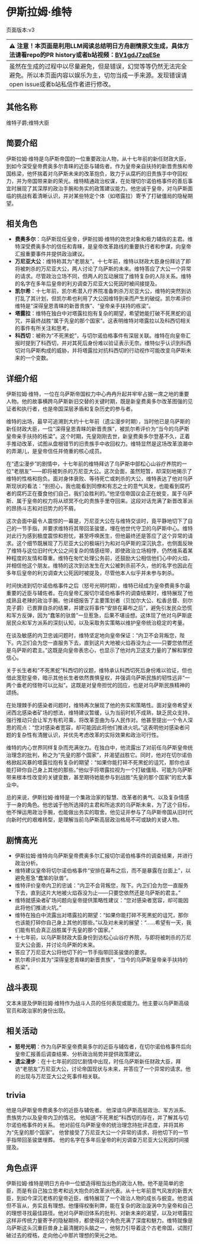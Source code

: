 # 伊斯拉姆·维特
页面版本:v3
 

| :warning: 注意！本页面是利用LLM阅读总结明日方舟剧情原文生成，具体方法请看repo的PR history或者b站视频：[BV1gdJ7zqESe](https://www.bilibili.com/video/BV1gdJ7zqESe/)         |
|:----------------------------|
| 虽然在生成的过程中以尽量避免，但是错误，幻觉等等仍然无法完全避免。所以本页面内容以娱乐为主，切勿当成一手来源。发现错误请open issue或者b站私信作者进行修改。|



## 其他名称
维特子爵;维特大臣
## 简要介绍
伊斯拉姆·维特是乌萨斯帝国的一位重要政治人物，从十七年前的新任财政大臣，到如今深受皇帝费奥多尔青睐的近臣与辅佐者。作为皇帝亲自扶持的新晋贵族和帝国栋梁，他怀揣着对乌萨斯未来的改革抱负，致力于从腐朽的旧贵族手中夺回权力，并为帝国带来新的荣光。维特精通政治权谋，在处理切尔诺伯格事件的善后事宜时展现了其深厚的政治手腕和务实的政策建议能力。他忠诚于皇帝，对乌萨斯面临的挑战有着清晰认识，并对某些特定个体（如塔露拉）寄予了打破僵局的隐秘期望。
## 相关角色
-   **费奥多尔**：乌萨斯现任皇帝，伊斯拉姆·维特的效忠对象和极力辅佐的主君。维特深受费奥多尔的信任和青睐，是皇帝改革路线的重要执行者和参谋，向皇帝汇报重要事件并提供政治建议。
-   **万尼亚大公**：维特称其为“老朋友”。十七年前，维特以财政大臣身份拜访了即将被刺杀的万尼亚大公，两人讨论了乌萨斯的未来。维特答应了大公一个异常的请求。尽管政治立场不同，但两人的互动展现了维特复杂的人际关系。维特的名字在多年后皇帝的利刃调查万尼亚大公死因时被间接提及。
-   **凯尔希**：十七年前，凯尔希潜入疗养院准备刺杀万尼亚大公，维特的突然到访打乱了其计划，但凯尔希也利用了大公因维特到来而产生的破绽。凯尔希评价维特是“深得皇恩青睐的新晋贵族”、“皇帝亲手扶持的栋梁”。
-   **塔露拉**：维特在独白中对塔露拉抱有复杂的期望，希望她能打破不死黑蛇的诅咒，并最终战胜“属于先皇的那个国家”。这表明维特对塔露拉以及科西切相关的事件有所关注和思考。
-   **科西切**：被称为“不死黑蛇”，与切尔诺伯格事件有深层关联。维特在向皇帝汇报时提到了科西切，并对其死后身份难以验证表示无奈。维特似乎认识到科西切对乌萨斯构成的威胁，并将塔露拉对抗科西切的行动视作可能改变乌萨斯未来的一个变数。
## 详细介绍
伊斯拉姆·维特，一位在乌萨斯帝国权力中心冉冉升起并牢牢占据一席之地的重要人物。他的故事横跨乌萨斯新旧交替的关键时期，既是新皇费奥多尔改革图强的见证者和执行者，也是帝国深层矛盾和复杂历史的参与者。

维特的出场，最早可追溯到大约十七年前（遗尘漫步时期），当时他已是乌萨斯的新任财政大臣，一位“深得皇恩青睐的新晋贵族”，被凯尔希评价为“当今的乌萨斯皇帝亲手扶持的栋梁”。这个时期，先皇刚刚去世，新皇费奥多尔登基不久，正着手推动改革，试图从盘根错节的旧贵族手中收回权力。维特显然是这场改革浪潮中的弄潮儿，是皇帝信任并倚重的核心成员。

在“遗尘漫步”的剧情中，十七年前的维特拜访了乌萨斯中部松心山谷疗养院的一位“老朋友”——即将被刺杀的万尼亚大公。这次会面，虽然短暂，却深刻地揭示了维特的性格和抱负。面对身体衰败、等待死亡或刺杀的大公，维特表达了他对乌萨斯现状的看法：“别担心，我也能看到同僚和有志之士的意气风发，也能看到腐朽者的腐朽正在蚕食他们自己，我们会胜利的。”他坚信帝国议会正在蜕变，属于乌萨斯、属于皇帝的权力将从顽冥不化的贵族手里夺回来。这段对话充满了新晋改革派的昂扬斗志和对旧势力的不屑。

这次会面中最令人震惊的一幕是，万尼亚大公在与维特交谈时，竟平静地切下了自己的一节手指，并要求维特将其带回圣骏堡，埋在他世代守卫的乌萨斯中心。维特对此行为感到极度震惊和担忧，甚至呼唤医生，但他最终还是答应了这个异常的请求。这个细节既展现了万尼亚大公的极端行为和对乌萨斯的深沉执念，也侧面反映了维特与这位旧时代大公之间复杂的情感纽带，即使政治立场相悖，仍然维系着某种程度的友情和尊重。维特在匆忙处理公务前，还鼓励大公相信他们心中的火焰，并相信他这个朋友。维特的这次到访发生在大公被刺杀前不久，他的名字也因此在多年后皇帝的利刃调查大公死因时被提及，尽管他本人似乎并未参与刺杀。

时间快进到切尔诺伯格事件之后（怒号光明时期），维特已经成为皇帝费奥多尔最重要的近臣与辅佐者。在向皇帝汇报切尔诺伯格事件的调查结果时，维特展现了他成熟且老辣的政治手腕。他详细报告了主要策划者（贝加尔大公、松香总督、刻尔克子爵）已畏罪自杀的结果，并建议将事件“安排在幕布之后”，避免引发民众恐慌和军方反弹，因为“蠢笨的驮兽”一旦惹急，后果不堪设想。这体现了他对乌萨斯底层民众和军方派系的深刻认知，以及采取务实策略以维护皇帝统治稳定的考量。

在谈及敏感的内卫忠诚问题时，维特坚定地向皇帝保证：“内卫不会背叛您，陛下。内卫们会为您一直服务下去，直到这片大地被火焰吞没为止——只要您依然还是乌萨斯的君主。”这既是向皇帝表忠心，也显示了他对内卫这支力量的了解和掌控信心。

关于长生者和“不死黑蛇”科西切的议题，维特承认科西切死后身份难以验证，但也借此宽慰皇帝，暗示其他长生者依然畏惧皇权，并强调乌萨斯民族的韧性远非“一两个垂老的怪物可以比拟”。这既是对皇帝担忧的回应，也是对乌萨斯民族精神的颂扬。

在处理棘手的感染者问题时，维特再次展现了他的务实和策略性。面对皇帝希望关闭西北感染者矿场的想法，维特建议暂缓，认为当前时机不成熟，缺乏民众支持，强行推动只会让军方有机可乘，将改革歪曲为与人民作对。他甚至提出一个令人深思的观点：“您对感染者宽容，却可能因此将他们推进火坑。”这表明他对感染者问题的复杂性有清醒认识，并优先考虑改革的实际效果和政治可行性。

维特的内心世界同样复杂而充满张力。在独白中，他流露出了对前任乌萨斯皇帝统治理念的批判，称之为“先皇的那个国家”，并渴望战胜它。同时，他对在切尔诺伯格掀起风暴的塔露拉抱有复杂的期望：“如果你能打碎不死黑蛇的诅咒，那你也该能打碎你自己身上其他的那些。”他似乎将塔露拉视为一个打破僵局、可能为乌萨斯带来根本性改变的关键变数，甚至期待她能参与到战胜“先皇的那个国家”的宏大事业中。

总的来说，伊斯拉姆·维特是一个集政治家的智慧、改革者的勇气、以及复杂情感于一身的角色。他忠诚于他所选择的主君和所追求的乌萨斯未来，为了这个目标，他不惮运用政治手腕，也能做出务实的取舍。他见证并参与了乌萨斯帝国从旧时代向新时代的艰难转型，是理解当前乌萨斯高层政治格局不可或缺的关键人物。
## 剧情高光
- 伊斯拉姆·维特向乌萨斯皇帝费奥多尔汇报切尔诺伯格事件的调查结果，并进行政治分析。
- 维特建议皇帝将切尔诺伯格事件“安排在幕布之后，而不是暴露在台面上”，以避免惹急“蠢笨的驮兽”。
- 维特评价皇帝内卫的忠诚：“内卫不会背叛您，陛下。内卫们会为您一直服务下去，直到这片大地被火焰吞没为止——只要您依然还是乌萨斯的君主。”
- 维特就感染者矿场问题向皇帝提供策略性建议：“您对感染者宽容，却可能因此将他们推进火坑。”
- 维特在独白中流露出对塔露拉的期望：“如果你能打碎不死黑蛇的诅咒，那你也该能打碎你自己身上其他的那些。”以及对未来的展望：“......希望有一天，我们能有机会真正战胜属于先皇的那个国家。”
- 十七年前，以乌萨斯财政大臣身份到访松心山谷疗养院，与即将被刺杀的万尼亚大公会面，并讨论乌萨斯的未来。
- 答应了万尼亚大公将他切下的一节手指带回圣骏堡的要求。
- 凯尔希评价其为“深得皇恩青睐的新晋贵族”，“当今的乌萨斯皇帝亲手扶持的栋梁”。
## 战斗表现
文本未提及伊斯拉姆·维特作为战斗人员的任何表现或能力。他主要以乌萨斯高级官员和政治家的身份出现。
## 相关活动
-   **怒号光明**：作为乌萨斯皇帝费奥多尔的近臣与辅佐者，在切尔诺伯格事件后向皇帝汇报善后调查结果、分析政治局势并提供政策建议。
-   **遗尘漫步**：在十七年前的回忆剧情中出现，时任乌萨斯新任财政大臣，拜访“老朋友”万尼亚大公，讨论帝国现状与未来，并答应了一个异常的请求。他的出现与万尼亚大公之死事件相关联。
## trivia
他是乌萨斯皇帝费奥多尔的近臣与辅佐者。
他深谙乌萨斯高层政治、军方派系、贵族势力以及皇帝内卫的情况。
他知道“不死黑蛇”科西切的存在，并了解其与切尔诺伯格事件的关系。
他对前任乌萨斯皇帝的统治理念持批评态度，并将其称为“先皇的那个国家”。
他曾接受了万尼亚大公一个异常的请求，将他切下的一节手指带回圣骏堡埋葬。
他的名字在多年后皇帝的利刃调查万尼亚大公死因时间接提及。
## 角色点评
伊斯拉姆·维特是明日方舟中一位塑造得相当出色的政治人物。他不是简单的忠臣，而是有自己独立思考和远大抱负的改革派代表。从十七年前意气风发的新晋大臣，到如今深沉老练的皇帝近臣，维特展现了一个政治人物的成长与蜕变。他忠诚但不盲从，务实且有理想。他懂得权衡利弊，能在复杂的政治漩涡中为皇帝和自己的理想寻找最佳路径。他对乌萨斯旧体系的批判、对新未来的渴望，以及对塔露拉这样非传统力量寄予的隐秘期待，都使得这个角色充满了深度和魅力。维特就像是乌萨斯这头沉重巨兽身上最清醒的头脑之一，他努力引导着这个古老帝国，试图打破过去的桎梏，走向他心中那片理想的荣光之地。